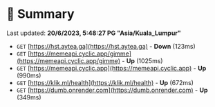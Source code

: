 # 📖 Summary
Last updated: **20/6/2023, 5:48:27 PG "Asia/Kuala_Lumpur"**

- `GET` [https://hst.aytea.ga](https://hst.aytea.ga) - **Down** (123ms)
- `GET` [https://memeapi.cyclic.app/gimme](https://memeapi.cyclic.app/gimme) - **Up** (1025ms)
- `GET` [https://memeapi.cyclic.app](https://memeapi.cyclic.app) - **Up** (990ms)
- `GET` [https://klik.ml/health](https://klik.ml/health) - **Up** (672ms)
- `GET` [https://dumb.onrender.com](https://dumb.onrender.com) - **Up** (349ms)
